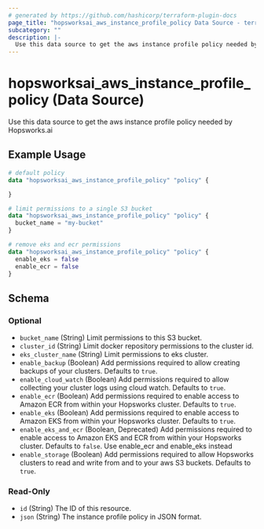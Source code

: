 ```yaml
---
# generated by https://github.com/hashicorp/terraform-plugin-docs
page_title: "hopsworksai_aws_instance_profile_policy Data Source - terraform-provider-hopsworksai"
subcategory: ""
description: |-
  Use this data source to get the aws instance profile policy needed by Hopsworks.ai
---
```


# hopsworksai_aws_instance_profile_policy (Data Source)

Use this data source to get the aws instance profile policy needed by Hopsworks.ai

## Example Usage

```terraform
# default policy
data "hopsworksai_aws_instance_profile_policy" "policy" {

}

# limit permissions to a single S3 bucket
data "hopsworksai_aws_instance_profile_policy" "policy" {
  bucket_name = "my-bucket"
}

# remove eks and ecr permissions
data "hopsworksai_aws_instance_profile_policy" "policy" {
  enable_eks = false
  enable_ecr = false
}
```

<!-- schema generated by tfplugindocs -->
## Schema

### Optional

- `bucket_name` (String) Limit permissions to this S3 bucket.
- `cluster_id` (String) Limit docker repository permissions to the cluster id.
- `eks_cluster_name` (String) Limit permissions to eks cluster.
- `enable_backup` (Boolean) Add permissions required to allow creating backups of your clusters. Defaults to `true`.
- `enable_cloud_watch` (Boolean) Add permissions required to allow collecting your cluster logs using cloud watch. Defaults to `true`.
- `enable_ecr` (Boolean) Add permissions required to enable access to Amazon ECR from within your Hopsworks cluster. Defaults to `true`.
- `enable_eks` (Boolean) Add permissions required to enable access to Amazon EKS from within your Hopsworks cluster. Defaults to `true`.
- `enable_eks_and_ecr` (Boolean, Deprecated) Add permissions required to enable access to Amazon EKS and ECR from within your Hopsworks cluster. Defaults to `false`. Use enable_ecr and enable_eks instead
- `enable_storage` (Boolean) Add permissions required to allow Hopsworks clusters to read and write from and to your aws S3 buckets. Defaults to `true`.

### Read-Only

- `id` (String) The ID of this resource.
- `json` (String) The instance profile policy in JSON format.


